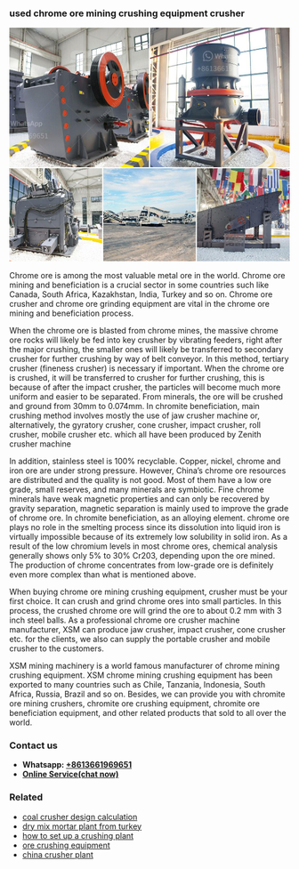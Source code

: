 <h3>used chrome ore mining crushing equipment crusher</h3><img src='1708497137.jpg' alt=''><p>Chrome ore is among the most valuable metal ore in the world. Chrome ore mining and beneficiation is a crucial sector in some countries such like Canada, South Africa, Kazakhstan, India, Turkey and so on. Chrome ore crusher and chrome ore grinding equipment are vital in the chrome ore mining and beneficiation process.</p><p>When the chrome ore is blasted from chrome mines, the massive chrome ore rocks will likely be fed into key crusher by vibrating feeders, right after the major crushing, the smaller ones will likely be transferred to secondary crusher for further crushing by way of belt conveyor. In this method, tertiary crusher (fineness crusher) is necessary if important. When the chrome ore is crushed, it will be transferred to crusher for further crushing, this is because of after the impact crusher, the particles will become much more uniform and easier to be separated. From minerals, the ore will be crushed and ground from 30mm to 0.074mm. In chromite beneficiation, main crushing method involves mostly the use of jaw crusher machine or, alternatively, the gyratory crusher, cone crusher, impact crusher, roll crusher, mobile crusher etc. which all have been produced by Zenith crusher machine</p><p>In addition, stainless steel is 100% recyclable. Copper, nickel, chrome and iron ore are under strong pressure. However, China’s chrome ore resources are distributed and the quality is not good. Most of them have a low ore grade, small reserves, and many minerals are symbiotic. Fine chrome minerals have weak magnetic properties and can only be recovered by gravity separation, magnetic separation is mainly used to improve the grade of chrome ore. In chromite beneficiation, as an alloying element. chrome ore plays no role in the smelting process since its dissolution into liquid iron is virtually impossible because of its extremely low solubility in solid iron. As a result of the low chromium levels in most chrome ores, chemical analysis generally shows only 5% to 30% Cr203, depending upon the ore mined. The production of chrome concentrates from low-grade ore is definitely even more complex than what is mentioned above.</p><p>When buying chrome ore mining crushing equipment, crusher must be your first choice. It can crush and grind chrome ores into small particles. In this process, the crushed chrome ore will grind the ore to about 0.2 mm with 3 inch steel balls. As a professional chrome ore crusher machine manufacturer, XSM can produce jaw crusher, impact crusher, cone crusher etc. for the clients, we also can supply the portable crusher and mobile crusher to the customers.</p><p>XSM mining machinery is a world famous manufacturer of chrome mining crushing equipment. XSM chrome mining crushing equipment has been exported to many countries such as Chile, Tanzania, Indonesia, South Africa, Russia, Brazil and so on. Besides, we can provide you with chromite ore mining crushers, chromite ore crushing equipment, chromite ore beneficiation equipment, and other related products that sold to all over the world.</p><h3>Contact us</h3><ul><li><strong>Whatsapp:&nbsp;<a href="https://wa.me/8613661969651">+8613661969651</a></strong></li><li><a href="https://swt.shibang-china.com/?git&amp;zhl&amp;used chrome ore mining crushing equipment crusher"><strong>Online Service(chat now)</strong></a></li></ul><h3>Related</h3><ul><li><a href='coal crusher design calculation.md'>coal crusher design calculation</a></li><li><a href='dry mix mortar plant from turkey.md'>dry mix mortar plant from turkey</a></li><li><a href='how to set up a crushing plant.md'>how to set up a crushing plant</a></li><li><a href='ore crushing equipment.md'>ore crushing equipment</a></li><li><a href='china crusher plant.md'>china crusher plant</a></li></ul>